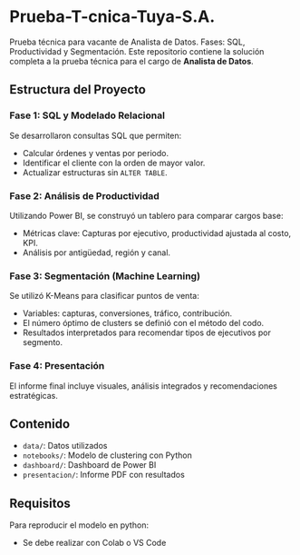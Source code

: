 # Prueba-T-cnica-Tuya-S.A.
Prueba técnica para vacante de Analista de Datos. Fases: SQL, Productividad y Segmentación.
Este repositorio contiene la solución completa a la prueba técnica para el cargo de **Analista de Datos**.

## Estructura del Proyecto
### Fase 1: SQL y Modelado Relacional
Se desarrollaron consultas SQL que permiten:
- Calcular órdenes y ventas por periodo.
- Identificar el cliente con la orden de mayor valor.
- Actualizar estructuras sin `ALTER TABLE`.

### Fase 2: Análisis de Productividad
Utilizando Power BI, se construyó un tablero para comparar cargos base:
- Métricas clave: Capturas por ejecutivo, productividad ajustada al costo, KPI.
- Análisis por antigüedad, región y canal.

### Fase 3: Segmentación (Machine Learning)
Se utilizó K-Means para clasificar puntos de venta:
- Variables: capturas, conversiones, tráfico, contribución.
- El número óptimo de clusters se definió con el método del codo.
- Resultados interpretados para recomendar tipos de ejecutivos por segmento.

### Fase 4: Presentación
El informe final incluye visuales, análisis integrados y recomendaciones estratégicas.

## Contenido
- `data/`: Datos utilizados
- `notebooks/`: Modelo de clustering con Python
- `dashboard/`: Dashboard de Power BI
- `presentacion/`: Informe PDF con resultados

## Requisitos
Para reproducir el modelo en python:
- Se debe realizar con Colab o VS Code



